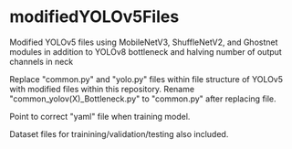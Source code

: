 # modifiedYOLOv5Files
Modified YOLOv5 files using MobileNetV3, ShuffleNetV2, and Ghostnet modules in addition to YOLOv8 bottleneck and halving number of output channels in neck

Replace "common.py" and "yolo.py" files within file structure of YOLOv5 with modified files within this repository.
Rename "common_yolov(X)_Bottleneck.py" to "common.py" after replacing file.

Point to correct "yaml" file when training model.

Dataset files for trainining/validation/testing also included.
